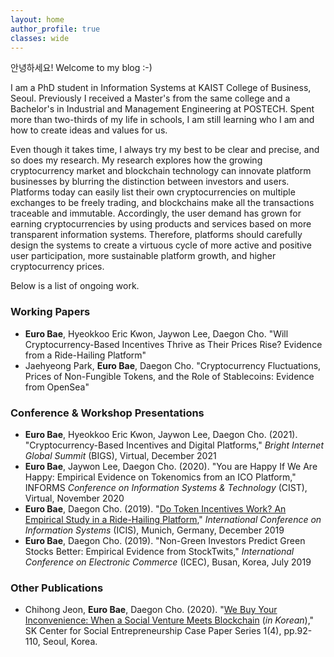 ```yaml
---
layout: home
author_profile: true
classes: wide
---
```


안녕하세요! Welcome to my blog :-)

I am a PhD student in Information Systems at KAIST College of Business, Seoul. Previously I received a Master's from the same college and a Bachelor's in Industrial and Management Engineering at POSTECH. Spent more than two-thirds of my life in schools, I am still learning who I am and how to create ideas and values for us.

Even though it takes time, I always try my best to be clear and precise, and so does my research. My research explores how the growing cryptocurrency market and blockchain technology can innovate platform businesses by blurring the distinction between investors and users. Platforms today can easily list their own cryptocurrencies on multiple exchanges to be freely trading, and blockchains make all the transactions traceable and immutable. Accordingly, the user demand has grown for earning cryptocurrencies by using products and services based on more transparent information systems. Therefore, platforms should carefully design the systems to create a virtuous cycle of more active and positive user participation, more sustainable platform growth, and higher cryptocurrency prices.

Below is a list of ongoing work.


### Working Papers
* **Euro Bae**, Hyeokkoo Eric Kwon, Jaywon Lee, Daegon Cho. "Will Cryptocurrency-Based Incentives Thrive as Their Prices Rise? Evidence from a Ride-Hailing Platform"
* Jaehyeong Park, **Euro Bae**, Daegon Cho. "Cryptocurrency Fluctuations, Prices of Non-Fungible Tokens, and the Role of Stablecoins: Evidence from OpenSea"

### Conference & Workshop Presentations
* **Euro Bae**, Hyeokkoo Eric Kwon, Jaywon Lee, Daegon Cho. (2021). "Cryptocurrency-Based Incentives and Digital Platforms," _Bright Internet Global Summit_ (BIGS), Virtual, December 2021
* **Euro Bae**, Jaywon Lee, Daegon Cho. (2020). "You are Happy If We Are Happy: Empirical Evidence on Tokenomics from an ICO Platform," INFORMS _Conference on Information Systems & Technology_ (CIST), Virtual, November 2020
* **Euro Bae**, Daegon Cho. (2019). "[Do Token Incentives Work? An Empirical Study in a Ride-Hailing Platform](https://aisel.aisnet.org/icis2019/blockchain_fintech/blockchain_fintech/5/)," _International Conference on Information Systems_ (ICIS), Munich, Germany, December 2019
* **Euro Bae**, Daegon Cho. (2019). "Non-Green Investors Predict Green Stocks Better: Empirical Evidence from StockTwits," _International Conference on Electronic Commerce_ (ICEC), Busan, Korea, July 2019

### Other Publications
* Chihong Jeon, **Euro Bae**, Daegon Cho. (2020). "[We Buy Your Inconvenience: When a Social Venture Meets Blockchain](https://sksecenter.kaist.ac.kr/bbs/download.php?bo_table=B34_1&wr_id=9&no=1) (_in Korean_)," SK Center for Social Entrepreneurship Case Paper Series 1(4), pp.92-110, Seoul, Korea.
